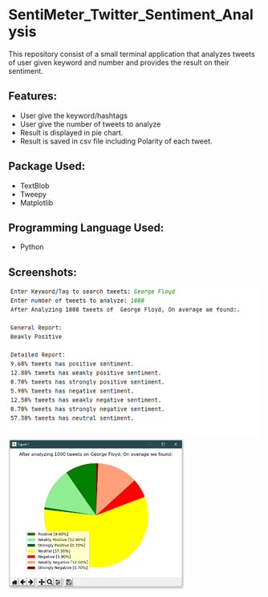 # SentiMeter_Twitter_Sentiment_Analysis
 This repository consist of a small terminal application that analyzes tweets of user given keyword and number and provides the result on their sentiment.
## Features:
 - User give the keyword/hashtags
 - User give the number of tweets to analyze
 - Result is displayed in pie chart.
 - Result is saved in csv file including Polarity of each tweet.
 ## Package Used:
 - TextBlob
 - Tweepy
 - Matplotlib
## Programming Language Used:
 - Python
## Screenshots:
 <img src = "generalReport.png" height= 300> <img src = "pieChart.png" height= 300>
